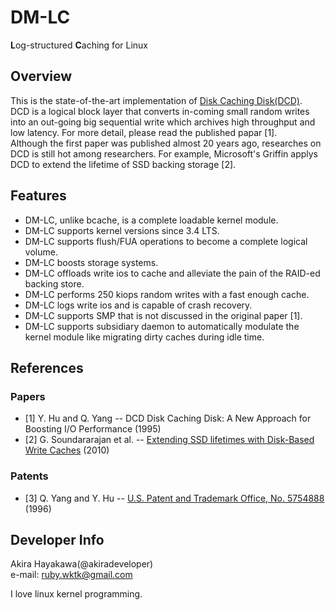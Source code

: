 # DM-LC
**L**og-structured **C**aching for Linux

## Overview
This is the state-of-the-art implementation of [Disk Caching Disk(DCD)](http://www.ele.uri.edu/research/hpcl/DCD/DCD.html).  
DCD is a logical block layer that 
converts in-coming small random writes 
into an out-going big sequential write
which archives high throughput and low latency.
For more detail, please read the published papar [1].  
Although the first paper was published almost 20 years ago,
researches on DCD is still hot among researchers.
For example, Microsoft's Griffin applys DCD to 
extend the lifetime of SSD backing storage [2].

## Features
* DM-LC, unlike bcache, is a complete loadable kernel module.
* DM-LC supports kernel versions since 3.4 LTS. 
* DM-LC supports flush/FUA operations to become a complete logical volume.
* DM-LC boosts storage systems.
* DM-LC offloads write ios to cache and alleviate the pain of the RAID-ed backing store.
* DM-LC performs 250 kiops random writes with a fast enough cache.
* DM-LC logs write ios and is capable of crash recovery.
* DM-LC supports SMP that is not discussed in the original paper [1].
* DM-LC supports subsidiary daemon to automatically modulate the kernel module like migrating dirty caches during idle time.

## References

### Papers
* [1] Y. Hu and Q. Yang -- DCD Disk Caching Disk: A New Approach for Boosting I/O Performance (1995)
* [2] G. Soundararajan et al. -- [Extending SSD lifetimes with Disk-Based Write Caches](http://research.microsoft.com/apps/pubs/?id=115352) (2010)

### Patents
* [3] Q. Yang and Y. Hu -- [U.S. Patent and Trademark Office, No. 5754888](http://patft.uspto.gov/netacgi/nph-Parser?Sect1=PTO1&Sect2=HITOFF&d=PALL&p=1&u=%2Fnetahtml%2FPTO%2Fsrchnum.htm&r=1&f=G&l=50&s1=5754888.PN.&OS=PN/5754888&RS=PN/5754888) (1996)

## Developer Info
Akira Hayakawa(@akiradeveloper)  
e-mail: ruby.wktk@gmail.com

I love linux kernel programming.
